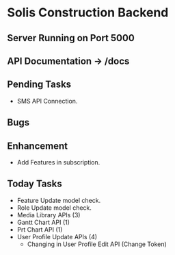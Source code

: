 # Solis Construction Backend

## Server Running on Port 5000
## API Documentation -> /docs

## Pending Tasks
 - SMS API Connection.

## Bugs

## Enhancement
 - Add Features in subscription.

## Today Tasks
 - Feature Update model check.
 - Role Update model check.
 - Media Library APIs (3)
 - Gantt Chart API (1)
 - Prt Chart API (1)
 - User Profile Update APIs (4)
    - Changing in User Profile Edit API (Change Token)
